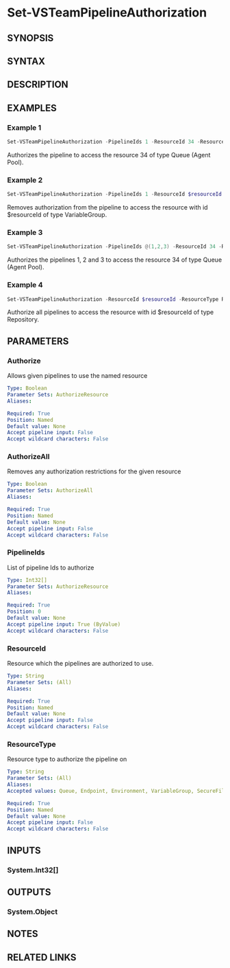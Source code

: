 <!-- #include "./common/header.md" -->

# Set-VSTeamPipelineAuthorization

## SYNOPSIS

<!-- #include "./synopsis/Set-VSTeamPipelineAuthorization.md" -->

## SYNTAX

## DESCRIPTION

<!-- #include "./synopsis/Set-VSTeamPipelineAuthorization.md" -->

## EXAMPLES

### Example 1

```powershell
Set-VSTeamPipelineAuthorization -PipelineIds 1 -ResourceId 34 -ResourceType Queue -Authorize $true
```
Authorizes the pipeline to access the resource 34 of type Queue (Agent Pool).

### Example 2

```powershell
Set-VSTeamPipelineAuthorization -PipelineIds 1 -ResourceId $resourceId -ResourceType VariableGroup -Authorize $false
```
Removes authorization from the pipeline to access the resource with id $resourceId of type VariableGroup.

### Example 3

```powershell
Set-VSTeamPipelineAuthorization -PipelineIds @(1,2,3) -ResourceId 34 -ResourceType Queue -Authorize $true
```
Authorizes the pipelines 1, 2 and 3 to access the resource 34 of type Queue (Agent Pool).

### Example 4
```powershell
Set-VSTeamPipelineAuthorization -ResourceId $resourceId -ResourceType Repository -AuthorizeAll $true
```
Authorize all pipelines to access the resource with id $resourceId of type Repository.

## PARAMETERS

### Authorize
Allows given pipelines to use the named resource

```yaml
Type: Boolean
Parameter Sets: AuthorizeResource
Aliases:

Required: True
Position: Named
Default value: None
Accept pipeline input: False
Accept wildcard characters: False
```

### AuthorizeAll
Removes any authorization restrictions for the given resource

```yaml
Type: Boolean
Parameter Sets: AuthorizeAll
Aliases:

Required: True
Position: Named
Default value: None
Accept pipeline input: False
Accept wildcard characters: False
```

### PipelineIds
List of pipeline Ids to authorize

```yaml
Type: Int32[]
Parameter Sets: AuthorizeResource
Aliases:

Required: True
Position: 0
Default value: None
Accept pipeline input: True (ByValue)
Accept wildcard characters: False
```

### ResourceId
Resource which the pipelines are authorized to use.

```yaml
Type: String
Parameter Sets: (All)
Aliases:

Required: True
Position: Named
Default value: None
Accept pipeline input: False
Accept wildcard characters: False
```

### ResourceType
Resource type to authorize the pipeline on

```yaml
Type: String
Parameter Sets: (All)
Aliases:
Accepted values: Queue, Endpoint, Environment, VariableGroup, SecureFile, Repository

Required: True
Position: Named
Default value: None
Accept pipeline input: False
Accept wildcard characters: False
```

<!-- #include "./params/projectName.md" -->

## INPUTS

### System.Int32[]

## OUTPUTS

### System.Object

## NOTES
<!-- #include "./common/prerequisites.md" -->

## RELATED LINKS
